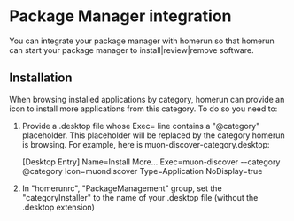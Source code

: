 # Package Manager integration

You can integrate your package manager with homerun so that homerun can start your
package manager to install|review|remove software.

## Installation

When browsing installed applications by category, homerun can provide an icon to
install more applications from this category. To do so you need to:

1. Provide a .desktop file whose Exec= line contains a "@category" placeholder.
   This placeholder will be replaced by the category homerun is browsing.
   For example, here is muon-discover-category.desktop:

    [Desktop Entry]
    Name=Install More...
    Exec=muon-discover --category @category
    Icon=muondiscover
    Type=Application
    NoDisplay=true

2. In "homerunrc", "PackageManagement" group, set the "categoryInstaller" to the
   name of your .desktop file (without the .desktop extension)
